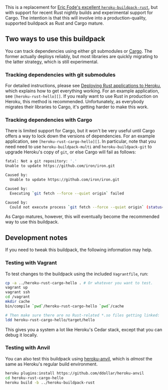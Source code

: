 This is a replacement for
[Eric Fode's excellent `heroku-buildpack-rust`][fode], but with support for
recent Rust nightly builds and experimental support for Cargo.  The
intention is that this will involve into a production-quality, supported
buildpack as Rust and Cargo mature.

## Two ways to use this buildpack

You can track dependencies using either git submodules or [Cargo][cargo].
The former actually deploys reliably, but most libraries are quickly
migrating to the latter strategy, which is still experimental.

### Tracking dependencies with git submodules

For detailed instructions, please see
[Deploying Rust applications to Heroku][instructions], which explains how
to get everything working. For an example application, see
`[heroku-rust-hello][]`.  If you really want to use Rust in production on
Heroku, this method is recommended.  Unfortunately, as everybody migrates
their libraries to Cargo, it's getting harder to make this work.

### Tracking dependencies with Cargo

There is limited support for Cargo, but it won't be very useful until Cargo
offers a way to lock down the versions of dependencies.  For an example
application, see `[heroku-rust-cargo-hello][]`.  In particular, note that
you need need to use `heroku-buildpack-multi` and `heroku-buildpack-git` to
upgrade Heroku's copy of `git`, or else Cargo will fail as follows:

``` sh
fatal: Not a git repository: '.'
Unable to update https://github.com/iron/iron.git

Caused by:
  Unable to update https://github.com/iron/iron.git

Caused by:
  Executing `git fetch --force --quiet origin` failed

Caused by:
  Could not execute process `git fetch --force --quiet origin` (status=128)
```

As Cargo matures, however, this will eventually become the recommended way
to use this buildpack.

## Development notes

If you need to tweak this buildpack, the following information may help.

### Testing with Vagrant

To test changes to the buildpack using the included `Vagrantfile`, run:

``` sh
cp -a ../heroku-rust-cargo-hello . # Or whatever you want to test.
vagrant up
vagrant ssh
cd /vagrant
mkdir cache
bin/compile `pwd`/heroku-rust-cargo-hello `pwd`/cache

# Then make sure there are no Rust-related *.so files getting linked:
ldd heroku-rust-cargo-hello/target/hello
```

This gives you a system a lot like Heroku's Cedar stack, except that you
can debug it locally.

### Testing with Anvil

You can also test this buildpack using [heroku-anvil][], which is _almost_
the same as Heroku's regular build environment.

``` sh
heroku plugins:install https://github.com/ddollar/heroku-anvil
cd heroku-rust-cargo-hello
heroku build -b ../heroku-buildpack-rust
```

[fode]: https://github.com/ericfode/heroku-buildpack-rust
[instructions]: http://www.randomhacks.net/2014/05/30/rust-heroku-rustful/
[cargo]: http://crates.io/
[heroku-rust-hello]: https://github.com/emk/heroku-rust-hello
[heroku-rust-cargo-hello]: https://github.com/emk/heroku-rust-hello
[heroku-anvil]: https://github.com/ddollar/heroku-anvil
